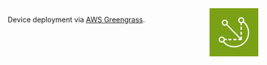 <img src="Arch_AWS-IoT-Greengrass_64.svg" style="float: right; margin-right: 10px; width: 1in; " />

Device deployment via [AWS Greengrass](https://aws.amazon.com/greengrass/).

